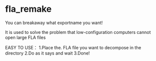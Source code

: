 # fla_remake

You can breakaway what exportname you want!

It is used to solve the problem that low-configuration computers cannot open large FLA files

EASY TO USE：
1.Place the. FLA file you want to decompose in the directory
2.Do as it says and wait
3.Done!
